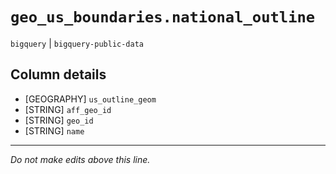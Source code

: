 # `geo_us_boundaries.national_outline`
`bigquery` | `bigquery-public-data`

## Column details
* [GEOGRAPHY] `us_outline_geom`
* [STRING]    `aff_geo_id`
* [STRING]    `geo_id`
* [STRING]    `name`

-------------------------------------------------------------------------------
*Do not make edits above this line.*
